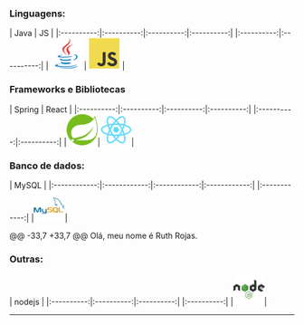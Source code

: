 
### Linguagens:
| Java | JS | 
|:----------:|:----------:|:----------:|:----------:|
|:----------:|:----------:|
|  <img src="https://github.com/devicons/devicon/blob/master/icons/java/java-original.svg" title="Java" alt="JavaScript" width="55" height="55"/> |  <img src="https://github.com/devicons/devicon/blob/master/icons/javascript/javascript-original.svg" title="JavaScript" alt="JavaScript" width="55" height="55"/> |  


### Frameworks e Bibliotecas
| Spring | React | 
|:----------:|:----------:|:----------:|:----------:|
|:----------:|:----------:|
|<img src="https://github.com/devicons/devicon/blob/master/icons/spring/spring-original.svg" title="Spring"  alt="Spring" width="55" height="55"/>|<img src="https://github.com/devicons/devicon/blob/master/icons/react/react-original.svg" title="React"  alt="React" width="55" height="55"/>|


### Banco de dados:

| MySQL | 
|:------------:|:------------:|:------------:|:------------:|
|:------------:|
|<img src="https://github.com/devicons/devicon/blob/master/icons/mysql/mysql-original-wordmark.svg" title="MySQL" alt="MySQL" width="55" height="55"/>|


@@ -33,7 +33,7 @@ Olá, meu nome é Ruth Rojas.
### Outras:

| nodejs |
|:----------:|:----------:|:----------:|
|:----------:|
|<img src="https://github.com/devicons/devicon/blob/master/icons/nodejs/nodejs-original-wordmark.svg" title="nodejs" alt="NodeJS" width="55" height="55"/>|

---
